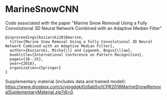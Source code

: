 # MarineSnowCNN

Code associated with the paper "Marine Snow Removal Using a Fully Convolutional 3D Neural Network Combined with an Adaptive Median Filter"

```
@inproceedings{koziarski2018marine,
  title={Marine Snow Removal Using a Fully Convolutional 3D Neural Network Combined with an Adaptive Median Filter},
  author={Koziarski, Micha{\l} and Cyganek, Bogus{\l}aw},
  booktitle={International Conference on Pattern Recognition},
  pages={16--25},
  year={2018},
  organization={Springer}
}
```

Supplementary material (includes data and trained model): https://www.dropbox.com/s/yjpgdgkj0z6ab5v/ICPR2018MarineSnowRemovalSuplementaryMaterial.zip?dl=0.
